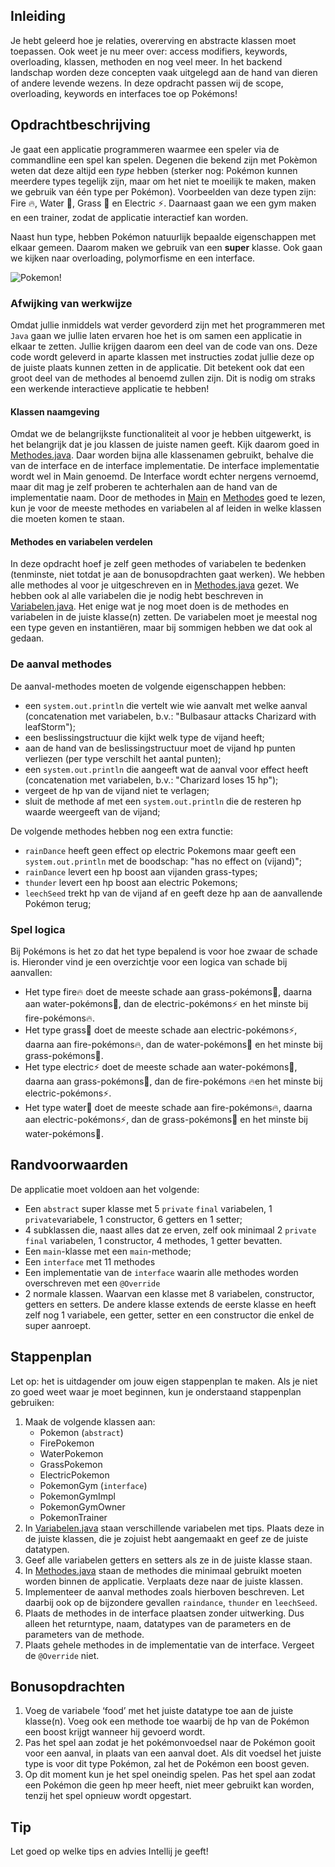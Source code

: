 ## Inleiding

Je hebt geleerd hoe je relaties, overerving en abstracte klassen moet toepassen. Ook weet je nu meer over: access modifiers, keywords, overloading, klassen, methoden en nog veel meer. In het backend landschap
worden deze concepten vaak uitgelegd aan de hand van dieren of andere levende wezens. In deze opdracht passen wij de scope, overloading, keywords en interfaces toe op Pokémons!

## Opdrachtbeschrijving

Je gaat een applicatie programmeren waarmee een speler via de commandline een spel kan spelen. Degenen die bekend zijn met Pokèmon weten
dat deze altijd een _type_ hebben (sterker nog: Pokémon kunnen meerdere types tegelijk zijn, maar om het niet te moeilijk
te maken, maken we gebruik van één type per Pokémon). Voorbeelden van deze typen zijn: Fire 🔥, Water 🌊, Grass 🌿 en
Electric ⚡. Daarnaast gaan we een gym maken en een trainer, zodat de applicatie interactief kan worden.

Naast hun type, hebben Pokémon natuurlijk bepaalde eigenschappen met elkaar gemeen. Daarom maken we gebruik van een
**super** klasse. Ook gaan we kijken naar overloading, polymorfisme en een interface.

![Pokemon!](./assets/pokemon.JPG)


### Afwijking van werkwijze

Omdat jullie inmiddels wat verder gevorderd zijn met het programmeren met `Java` gaan we jullie laten ervaren hoe het is om samen een 
applicatie in elkaar te zetten. Jullie krijgen daarom een deel van de code van ons. Deze code wordt geleverd in aparte klassen met instructies zodat jullie deze op de juiste plaats kunnen zetten in de applicatie. 
Dit betekent ook dat een groot deel van de methodes al benoemd zullen zijn. Dit is nodig om straks een werkende interactieve applicatie te hebben! 

#### Klassen naamgeving

Omdat we de belangrijkste functionaliteit al voor je hebben uitgewerkt, is het belangrijk dat je jou klassen de juiste namen geeft. Kijk daarom goed in [Methodes.java](./src/Methodes.java). 
Daar worden bijna alle klassenamen gebruikt, behalve die van de interface en de interface implementatie. De interface implementatie wordt wel in Main genoemd. De Interface wordt echter nergens vernoemd, maar dit mag je zelf proberen te achterhalen aan de hand van de implementatie naam.
Door de methodes in [Main](./src/Main.java) en [Methodes](./src/Methodes.java) goed te lezen, kun je voor de meeste methodes en variabelen al af leiden in welke klassen die moeten komen te staan.

#### Methodes en variabelen verdelen

In deze opdracht hoef je zelf geen methodes of variabelen te bedenken (tenminste, niet totdat je aan de bonusopdrachten gaat werken). 
We hebben alle methodes al voor je uitgeschreven en in [Methodes.java](./src/Methodes.java) gezet.
We hebben ook al alle variabelen die je nodig hebt beschreven in [Variabelen.java](./src/Variabelen.java). 
Het enige wat je nog moet doen is de methodes en variabelen in de juiste klasse(n) zetten. 
De variabelen moet je meestal nog een type geven en instantiëren, maar bij sommigen hebben we dat ook al gedaan.

### De aanval methodes

De aanval-methodes moeten de volgende eigenschappen hebben:
- een `system.out.println` die vertelt wie wie aanvalt met welke aanval (concatenation met variabelen, b.v.: "Bulbasaur attacks Charizard with leafStorm");
- een beslissingstructuur die kijkt welk type de vijand heeft;
- aan de hand van de beslissingstructuur moet de vijand hp punten verliezen (per type verschilt het aantal punten);
- een `system.out.println` die aangeeft wat de aanval voor effect heeft (concatenation met variabelen, b.v.: "Charizard loses 15 hp");
- vergeet de hp van de vijand niet te verlagen;
- sluit de methode af met een `system.out.println` die de resteren hp waarde weergeeft van de vijand;

De volgende methodes hebben nog een extra functie:
- `rainDance` heeft geen effect op electric Pokemons maar geeft een `system.out.println` met de boodschap: "has no effect on (vijand)";
- `rainDance` levert een hp boost aan vijanden grass-types;
- `thunder` levert een hp boost aan electric Pokemons;
- `leechSeed` trekt hp van de vijand af en geeft deze hp aan de aanvallende Pokémon terug;


### Spel logica

Bij Pokémons is het zo dat het type bepalend is voor hoe zwaar de schade is. Hieronder vind je een overzichtje voor een logica van schade bij aanvallen:
- Het type fire🔥 doet de meeste schade aan grass-pokémons🌿, daarna aan water-pokémons🌊, dan de electric-pokémons⚡ en het minste bij fire-pokémons🔥.
- Het type grass🌿 doet de meeste schade aan electric-pokémons⚡, daarna aan fire-pokémons🔥, dan de water-pokémons🌊 en het minste bij grass-pokémons🌿.
- Het type electric⚡ doet de meeste schade aan water-pokémons🌊, daarna aan grass-pokémons🌿, dan de fire-pokémons 🔥en het minste bij electric-pokémons⚡.
- Het type water🌊 doet de meeste schade aan fire-pokémons🔥, daarna aan electric-pokémons⚡, dan de grass-pokémons🌿 en het minste bij water-pokémons🌊.

## Randvoorwaarden

De applicatie moet voldoen aan het volgende:

- Een `abstract` super klasse  met 5 `private` `final`  variabelen,  1 `private`variabele, 1 constructor, 6 getters en 1 setter;
- 4 subklassen die, naast alles dat ze erven, zelf ook minimaal 2 `private` `final` variabelen, 1 constructor, 4 methodes, 1 getter bevatten.
- Een `main`-klasse met een `main`-methode;
- Een `interface` met 11 methodes
- Een implementatie van de `interface` waarin alle methodes worden overschreven met een `@Override`
- 2 normale klassen. Waarvan een klasse met 8 variabelen, constructor, getters en setters. De andere klasse extends de eerste klasse en heeft zelf nog 1 variabele, een getter, setter en een constructor die enkel de super aanroept. 


## Stappenplan
Let op: het is uitdagender om jouw eigen stappenplan te maken. Als je niet zo goed weet waar je moet beginnen, kun je onderstaand stappenplan gebruiken:
1. Maak de volgende klassen aan:
   - Pokemon (`abstract`)
   - FirePokemon
   - WaterPokemon
   - GrassPokemon
   - ElectricPokemon
   - PokemonGym (`interface`)
   - PokemonGymImpl
   - PokemonGymOwner
   - PokemonTrainer
2. In [Variabelen.java](./src/Variabelen.java) staan verschillende variabelen met tips. Plaats deze in de juiste klassen, die je zojuist hebt aangemaakt en geef ze de juiste datatypen.
3. Geef alle variabelen getters en setters als ze in de juiste klasse staan.
4. In [Methodes.java](./src/Methodes.java) staan de methodes die minimaal gebruikt moeten worden binnen de applicatie. Verplaats deze naar de juiste klassen.
5. Implementeer de aanval methodes zoals hierboven beschreven. Let daarbij ook op de bijzondere gevallen `raindance`, `thunder` en `leechSeed`.
6. Plaats de methodes in de interface plaatsen zonder uitwerking. Dus alleen het returntype, naam, datatypes van de parameters en de parameters van de methode.
7. Plaats gehele methodes in de implementatie van de interface. Vergeet de `@Override` niet.


## Bonusopdrachten

1. Voeg de variabele ‘food’ met het juiste datatype toe aan de juiste klasse(n). Voeg ook een methode toe waarbij de hp van de Pokémon een boost krijgt wanneer hij gevoerd wordt.
2. Pas het spel aan zodat je het pokémonvoedsel naar de Pokémon gooit voor een aanval, in plaats van een aanval doet. Als dit voedsel het juiste type is voor dit type Pokémon, zal het de Pokémon een boost geven. 
3. Op dit moment kun je het spel oneindig spelen. Pas het spel aan zodat een Pokémon die geen hp meer heeft, niet meer gebruikt kan worden, tenzij het spel opnieuw wordt opgestart.


## Tip

Let goed op welke tips en advies Intellij je geeft!
